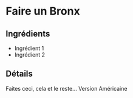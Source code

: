 # Faire un Bronx

## Ingrédients

* Ingrédient 1
* Ingrédient 2

## Détails

Faites ceci, cela et le reste...
Version Américaine
